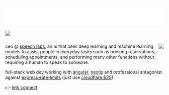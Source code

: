 <h1 align="left">
  <img src="https://raw.githubusercontent.com/callumisdumb/callumisdumb/main/head.svg" alt="hi" />
  <img src="https://skillicons.dev/icons?i=js,nextjs,nodejs,css,cloudflare,discord,angular,aws,gcp,linux,py,ts,stackoverflow,vscode,firebase,mui,tailwind,mongodb,react,twitter&perline=20"></img>
</h1>

<img align="right" style="padding-bottom:12px;" src="https://lanyard-profile-readme.vercel.app/api/474169687287136256"></img>

ceo @ [speech labs](https://github.com/Speech-Labs), an ai that uses deep learning and machine learning models to assist people in everyday tasks such as booking reservations, scheduling appointments, and performing many other functions without requiring a human to speak to someone.

full-stack web dev working with [angular](https://angular.io), [nextjs](https://nextjs.org) and professional antagonist against [express-rate-limits](https://www.npmjs.com/package/express-rate-limit) (just use [cloudflare $20](https://cloudflare.com/pricing))

👉 [lets connect](callumsequoia@gmail.com)
